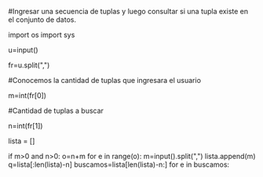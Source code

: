 
#Ingresar una secuencia de tuplas y luego consultar si una tupla existe en el conjunto de datos.

import os 
import sys

u=input()

fr=u.split(",")

#Conocemos la cantidad de tuplas que ingresara el usuario

m=int(fr[0])

#Cantidad de tuplas a buscar

n=int(fr[1])

lista = []

if m>0 and n>0:
    o=n+m
    for e in range(o):
        m=input().split(",")
        lista.append(m)    
    q=lista[:len(lista)-n]
    buscamos=lista[len(lista)-n:]
    for e in buscamos:









